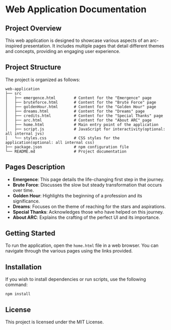 # Web Application Documentation

## Project Overview
This web application is designed to showcase various aspects of an arc-inspired presentation. It includes multiple pages that detail different themes and concepts, providing an engaging user experience.

## Project Structure
The project is organized as follows:

```
web-application
├── src
│   ├── emergence.html        # Content for the "Emergence" page
│   ├── bruteforce.html       # Content for the "Brute Force" page
│   ├── goldenHour.html       # Content for the "Golden Hour" page
│   ├── dreams.html           # Content for the "Dreams" page
│   ├── credits.html          # Content for the "Special Thanks" page
│   ├── arc.html              # Content for the "About ARC" page
│   ├── home.html             # Main entry point of the application
│   ├── script.js             # JavaScript for interactivity(optional: all internal jvs)
│   └── styles.css            # CSS styles for the application(optional: all internal css)
├── package.json              # npm configuration file
└── README.md                 # Project documentation
```

## Pages Description
- **Emergence**: This page details the life-changing first step in the journey.
- **Brute Force**: Discusses the slow but steady transformation that occurs over time.
- **Golden Hour**: Highlights the beginning of a profession and its significance.
- **Dreams**: Focuses on the theme of reaching for the stars and aspirations.
- **Special Thanks**: Acknowledges those who have helped on this journey.
- **About ARC**: Explains the crafting of the perfect UI and its importance.

## Getting Started
To run the application, open the `home.html` file in a web browser. You can navigate through the various pages using the links provided.

## Installation
If you wish to install dependencies or run scripts, use the following command:

```
npm install
```

## License
This project is licensed under the MIT License.

